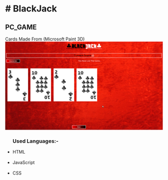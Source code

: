 <h1># BlackJack</h1>
<h2>PC_GAME</h2>



Cards Made From (Microsoft Paint 3D)<br>
<img src="./xpang.png">
<ul>
  
  <h3>Used Languages:-<br></h3>
<li>HTML</li><br>
<li>JavaScript</li><br>
<li>CSS</li><br>
</ul>
